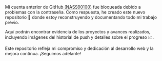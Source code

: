 Mi cuenta anterior de GitHub[ (NASS90100)](https://github.com/Nass90100) fue bloqueada  debido a problemas con la contraseña. Como respuesta, he creado este nuevo repositorio 🚀 donde estoy reconstruyendo y documentando todo mi trabajo previo.

Aquí podrán encontrar evidencia de los proyectos y avances realizados, incluyendo imágenes del historial de push  y detalles sobre el progreso 📈.

Este repositorio refleja mi compromiso  y dedicación  al desarrollo web y la mejora continua. ¡Seguimos adelante!
